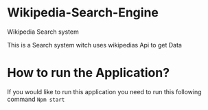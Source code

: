 # Wikipedia-Search-Engine
Wikipedia Search system



This is a Search system witch uses wikipedias Api to get Data

# How to run the Application?

If you would like to run this application you need to run this following command ```Npm start```
